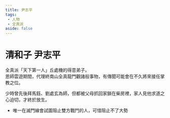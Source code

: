 ```yaml
---
title: 尹志平
tags:
 - 人物
 - 全真派
aside: false
---
```


# 清和子 尹志平

全真派「天下第一人」丘處機的得意弟子。  
恩師雲遊期間，代理終南山全真龍門觀諸般事物，有傳聞可能會在不久將來接任掌教之位。

<Tabs>
  <Tab title="列傳一">
	少時曾先後拜馬鈺、劉處玄為師，但都被父母抓回家鎖在柴房裡，家人見他求道之心迫切，才終於放生。
  </Tab>
</Tabs>

- 唯一在滅門線會試圖阻止雙方戰鬥的人，可惜阻止不了大勢